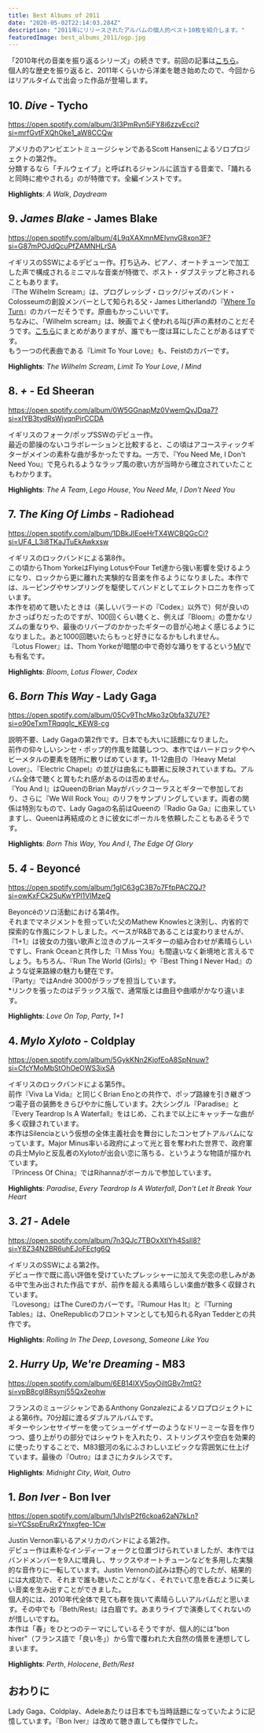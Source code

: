 ```yaml
---
title: Best Albums of 2011
date: "2020-05-02T22:14:03.284Z"
description: "2011年にリリースされたアルバムの個人的ベスト10枚を紹介します。"
featuredImage: best_albums_2011/ogp.jpg
---
```


「2010年代の音楽を振り返るシリーズ」の続きです。前回の記事は[こちら](https://hippocampus-garden.com/best_albums_2010/)。  
個人的な歴史を振り返ると、2011年くらいから洋楽を聴き始めたので、今回からはリアルタイムで出会った作品が登場します。

## 10. *Dive* - Tycho
https://open.spotify.com/album/3I3PmRvn5iFY8i6zzvEcci?si=mrfGvtFXQhOke1_aW8CCQw

アメリカのアンビエントミュージシャンであるScott Hansenによるソロプロジェクトの第2作。  
分類するなら「チルウェイブ」と呼ばれるジャンルに該当する音楽で、「踊れると同時に癒やされる」のが特徴です。全編インストです。

**Highlights**: *A Walk*, *Daydream*

## 9. *James Blake* - James Blake
https://open.spotify.com/album/4L9qXAXmnMEIvnvG8xon3F?si=G87mPOJdQcuPfZAMNHLrSA

イギリスのSSWによるデビュー作。打ち込み、ピアノ、オートチューンで加工した声で構成されるミニマルな音楽が特徴で、ポスト・ダブステップと称されることもあります。  
『The Wilhelm Scream』は、プログレッシブ・ロック/ジャズのバンド・Colosseumの創設メンバーとして知られる父・James Litherlandの『[Where To Turn](https://open.spotify.com/track/2otu7rCdh00SdDHpviTch9?si=911u7yy-SImLDhCwpwWSXw)』のカバーだそうです。原曲もかっこいいです。  
ちなみに、「Wilhelm scream」は、映画でよく使われる叫び声の素材のことだそうです。[こちら](https://youtu.be/cdbYsoEasio)にまとめがありますが、誰でも一度は耳にしたことがあるはずです。  
もう一つの代表曲である『Limit To Your Love』も、Feistのカバーです。

**Highlights**: *The Wilhelm Scream*, *Limit To Your Love*, *I Mind*

## 8. *+* - Ed Sheeran
https://open.spotify.com/album/0W5GGnapMz0VwemQvJDqa7?si=xIYB3tydRsWjvqnPirCCDA

イギリスのフォーク/ポップSSWのデビュー作。  
最近の節操のないコラボレーションと比較すると、この頃はアコースティックギターがメインの素朴な曲が多かったですね。一方で、『You Need Me, I Don't Need You』で見られるようなラップ風の歌い方が当時から確立されていたこともわかります。

**Highlights**: *The A Team*, *Lego House*, *You Need Me, I Don't Need You*

## 7. *The King Of Limbs*  - Radiohead
https://open.spotify.com/album/1DBkJIEoeHrTX4WCBQGcCi?si=UF4_L3i8TKaJTuEkAwkxsw

イギリスのロックバンドによる第8作。  
この頃からThom YorkeはFlying LotusやFour Tet達から強い影響を受けるようになり、ロックから更に離れた実験的な音楽を作るようになりました。本作では、ルーピングやサンプリングを駆使してバンドとしてエレクトロニカを作っています。  
本作を初めて聴いたときは（美しいバラードの『Codex』以外で）何が良いのかさっぱりだったのですが、100回くらい聴くと、例えば『Bloom』の豊かなリズムの重なりや、最後のリバーブのかかったギターの音が心地よく感じるようになりました。あと1000回聴いたらもっと好きになるかもしれません。  
『Lotus Flower』は、Thom Yorkeが暗闇の中で奇妙な踊りをするという[MV](https://youtu.be/cfOa1a8hYP8)でも有名です。

**Highlights**: *Bloom*, *Lotus Flower*, *Codex*

## 6. *Born This Way* - Lady Gaga
https://open.spotify.com/album/05Cv9ThcMko3zObfa3ZU7E?si=o90eTxmTRqqgIc_KEW8-cg

説明不要、Lady Gagaの第2作です。日本でも大いに話題になりました。  
前作の仰々しいシンセ・ポップ的作風を踏襲しつつ、本作ではハードロックやヘビーメタルの要素を随所に散りばめています。11-12曲目の『Heavy Metal Lover』、『Electric Chapel』の並びは曲名にも顕著に反映されていますね。アルバム全体で聴くと胃もたれ感があるのは否めません。  
『You And I』はQueenのBrian Mayがバックコーラスとギターで参加しており、さらに『We Will Rock You』のリフをサンプリングしています。両者の関係は特別なもので、Lady Gagaの名前はQueenの『Radio Ga Ga』に由来していますし、Queenは再結成のときに彼女にボーカルを依頼したこともあるそうです。

**Highlights**: *Born This Way*, *You And I*, *The Edge Of Glory*

## 5. *4* - Beyoncé
https://open.spotify.com/album/1gIC63gC3B7o7FfpPACZQJ?si=owKxFCk2SuKwYPl1VIMzeQ

Beyoncéのソロ活動における第4作。  
それまでマネジメントを担っていた父のMathew Knowlesと決別し、内省的で探索的な作風にシフトしました。ベースがR&Bであることは変わりませんが、『1+1』は彼女の力強い歌声と泣きのブルースギターの組み合わせが素晴らしいですし、Frank Oceanと共作した『I Miss You』も間違いなく新境地と言えるでしょう。もちろん、『Run The World (Girls)』や『Best Thing I Never Had』のような従来路線の魅力も健在です。  
『Party』ではAndré 3000がラップを担当しています。  
\*リンクを張ったのはデラックス版で、通常版とは曲目や曲順がかなり違います。

**Highlights**: *Love On Top*, *Party*, *1+1*

## 4. *Mylo Xyloto* - Coldplay
https://open.spotify.com/album/5GykKNn2KjofEoA8SpNnuw?si=CfcYMoMbStOhOeOWS3ixSA

イギリスのロックバンドによる第5作。  
前作『Viva La Vida』と同じくBrian Enoとの共作で、ポップ路線を引き継ぎつつ電子音の装飾をきらびやかに施しています。2大シングル『Paradise』と『Every Teardrop Is A Waterfall』をはじめ、これまで以上にキャッチーな曲が多く収録されています。  
本作はSilenciaという仮想の全体主義社会を舞台にしたコンセプトアルバムになっています。Major Minus率いる政府によって光と音を奪われた世界で、政府軍の兵士Myloと反乱者のXylotoが出会い恋に落ちる、というような物語が描かれています。  
『Princess Of China』ではRihannaがボーカルで参加しています。

**Highlights**: *Paradise*, *Every Teardrop Is A Waterfall*, *Don't Let It Break Your Heart*

## 3. *21* - Adele
https://open.spotify.com/album/7n3QJc7TBOxXtlYh4Ssll8?si=Y8Z34N2BR6uhEJoFEctg6Q

イギリスのSSWによる第2作。  
デビュー作で既に高い評価を受けていたプレッシャーに加えて失恋の悲しみがある中で生み出された作品ですが、前作を超える素晴らしい楽曲が数多く収録されています。  
『Lovesong』はThe Cureのカバーです。『Rumour Has It』と『Turning Tables』は、OneRepublicのフロントマンとしても知られるRyan Tedderとの共作です。

**Highlights**: *Rolling In The Deep*, *Lovesong*, *Someone Like You*

## 2. *Hurry Up, We're Dreaming* - M83
https://open.spotify.com/album/6EB14IXV5oyOiItGBv7mtG?si=vpB8cgl8Rsynj55Qx2eohw

フランスのミュージシャンであるAnthony Gonzalezによるソロプロジェクトによる第6作。70分超に渡るダブルアルバムです。  
ギターやシンセサイザーを使ってシューゲイザーのようなドリーミーな音を作りつつ、盛り上がりの部分ではシャウトを入れたり、ストリングスや空白を効果的に使ったりすることで、M83銀河の名にふさわしいエピックな雰囲気に仕上げています。最後の『Outro』はまさにカタルシスです。

**Highlights**: *Midnight City*, *Wait*, *Outro*

## 1. *Bon Iver* - Bon Iver
https://open.spotify.com/album/1JlvIsP2f6ckoa62aN7kLn?si=YCSspEruRx2Ynxgfep-1Cw

Justin Vernon率いるアメリカのバンドによる第2作。  
デビュー作は素朴なインディーフォークと位置づけられていましたが、本作ではバンドメンバーを9人に増員し、サックスやオートチューンなどを多用した実験的な音作りに一転しています。Justin Vernonの試みは野心的でしたが、結果的には大成功で、それまで誰も聴いたことがなく、それでいて息を呑むように美しい音楽を生み出すことができました。  
個人的には、2010年代全体で見ても群を抜いて素晴らしいアルバムだと思います。その中でも『Beth/Rest』は白眉です。あまりライブで演奏してくれないのが惜しいですね。  
本作は「春」をひとつのテーマにしているそうですが、個人的には"bon hiver"（フランス語で「良い冬」）から雪で覆われた大自然の情景を連想してしまいます。

**Highlights**: *Perth*, *Holocene*, *Beth/Rest*

## おわりに
Lady Gaga、Coldplay、Adeleあたりは日本でも当時話題になっていたように記憶しています。『Bon Iver』は改めて聴き直しても傑作でした。
